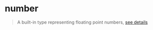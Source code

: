 # number<a name="number"></a>  
> A built-in type representing floating point numbers, [see details](https://www.lua.org/pil/2.3.html)  

